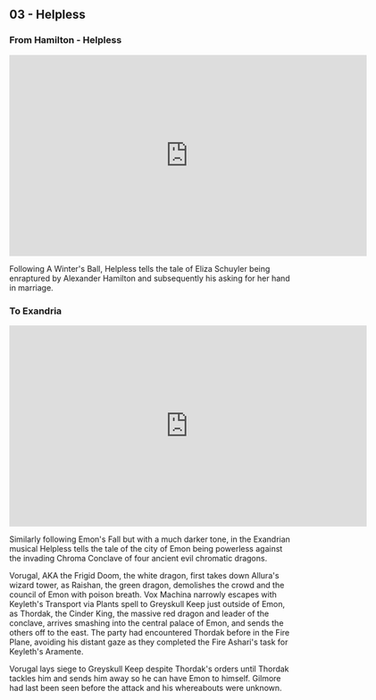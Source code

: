 ## 03 - Helpless

### From Hamilton - Helpless

<div class="video-responsive">
<iframe id="ytplayer" type="text/html" width="640" height="360" src="https://www.youtube.com/embed/6frd_dHxPRs" frameborder="0">
</iframe></div>

Following A Winter's Ball, Helpless tells the tale of Eliza Schuyler being enraptured by Alexander Hamilton and subsequently his asking for her hand in marriage.

### To Exandria

<div class="video-responsive">
<iframe id="ytplayer" type="text/html" width="640" height="360" src="https://www.youtube.com/embed/KWzAI30XWGU" frameborder="0">
</iframe></div>

Similarly following Emon's Fall but with a much darker tone, in the Exandrian musical Helpless tells the tale of the city of Emon
being powerless against the invading Chroma Conclave of four ancient evil chromatic dragons.

Vorugal, AKA the Frigid Doom, the white dragon, first takes down Allura's wizard tower, as Raishan, the green dragon,
demolishes the crowd and the council of Emon with poison breath. Vox Machina narrowly escapes with Keyleth's Transport via Plants spell
to Greyskull Keep just outside of Emon, as Thordak, the Cinder King, the massive red dragon and leader of the conclave,
arrives smashing into the central palace of Emon, and sends the others off to the east.
The party had encountered Thordak before in the Fire Plane, avoiding his distant gaze as they completed the Fire Ashari's task for Keyleth's Aramente.

Vorugal lays siege to Greyskull Keep despite Thordak's orders until Thordak tackles him and sends him away so he can have Emon to himself.
Gilmore had last been seen before the attack and his whereabouts were unknown.
